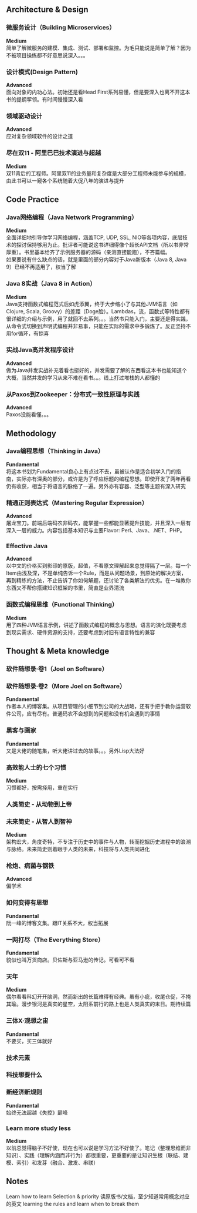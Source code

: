 ## Architecture & Design
### 微服务设计（Building Microservices）
**Medium**    
简单了解微服务的建模、集成、测试、部署和监控。为毛只能说是简单了解？因为不被项目操练都不好意思说深入。。。

### 设计模式(Design Pattern)
**Advanced**    
面向对象的内功心法。初始还是看Head First系列易懂，但是要深入也离不开这本书的提纲挈领。有时间慢慢深入看

### 领域驱动设计
**Advanced**    
应对复杂领域软件的设计之道

### 尽在双11 - 阿里巴巴技术演进与超越
**Medium**    
双11背后的工程师。阿里双11的业务量和复杂度是大部分工程师未能参与的规模，由此书可以一窥各个系统随着大促八年的演进与提升

## Code Practice
### Java网络编程（Java Network Programming）
**Medium**    
全面详细地引导你学习网络编程，涵盖TCP,  UDP, SSL, NIO等各项内容，底层技术的探讨保持够用为止。批评者可能说这书详细得像个超长API文档（所以书非常厚重）。书里基本给齐了示例服务器的源码（亲测直接能跑），不吝篇幅。    
如果要说有什么缺点的话，就是里面的部分内容对于Java新版本（Java 8, Java 9）已经不再适用了，权当了解

### Java 8实战（Java 8 in Action）
**Medium**    
Java支持函数式编程范式后如虎添翼，终于大步缩小了与其他JVM语言（如Clojure, Scala, Groovy）的差距（Doge脸）。Lambdas，流，函数式等特性都有很详细的介绍与示例，用了就回不去系列。。。当然书只能入门，主要还是得实践，从命令式切换到声明式编程并非易事，只能在实际的需求中多锻炼了。反正坚持不用for循环，有惊喜

### 实战Java高并发程序设计
**Advanced**    
做为Java并发实战补充着看也挺好的，并发需要了解的东西看这本书也能知道个大概，当然并发的学习从来不难在看书。。。线上打过堆栈的人都懂的

### 从Paxos到Zookeeper：分布式一致性原理与实践
**Advanced**    
Paxos没能看懂。。。

## Methodology
### Java编程思想（Thinking in Java）
**Fundamental**    
将这本书划为Fundamental良心上有点过不去，虽被认作是适合初学入门的指南，实际亦有深奥的部分，或许是为了呼应标题的编程思想。即使开发了两年再看仍有收获，相当于将语言的脉络了一遍。另外亦有容器、泛型等主题有深入研究    

### 精通正则表达式（Mastering Regular Expression）
**Advanced**    
屠龙宝刀。前端后端码农非码农，能掌握一些都能显著提升技能，并且深入一层有深入一层的威力。内容包括基本知识与主要Flavor: Perl、Java、.NET、PHP。

### Effective Java
**Advanced**    
以中文的价格买到影印的原版，超值，不看原文理解起来总觉得隔了一层。每一个Item由浅及深，不是单纯告诉一个Rule，而是从问题场景，到原始的解决方案，再到精练的方法，不止告诉了你如何解题，还讨论了各类解法的优劣。在一堆教你东西又不帮你搭建知识框架的书里，简直是业界清流

### 函数式编程思维（Functional Thinking）
**Medium**    
用了四种JVM语言示例，讲述了函数式编程的概念与思想。语言的演化既要考虑到现实需求、硬件资源的支持，还要考虑到对旧有语言特性的兼容

## Thought & Meta knowledge
### 软件随想录·卷1（Joel on Software）
### 软件随想录·卷2（More Joel on Software）
**Fundamental**    
作者本人的博客集。从项目管理的小细节到公司的大战略，还有手把手教你运营软件公司，应有尽有。普通码农不会想到的问题和没有机会遇到的事情

### 黑客与画家
**Fundamental**    
又是大佬的随笔集，听大佬讲过去的故事。。。另外Lisp大法好

### 高效能人士的七个习惯
**Medium**    
习惯都好，按需择用，重在实行

### 人类简史 - 从动物到上帝
### 未来简史 - 从智人到智神
**Medium**    
架构宏大，角度奇特，不专注于历史中的事件与人物，转而挖掘历史进程中的浪潮与脉络。未来简史则着眼于人类的未来，科技将与人类共同进化

### 枪炮、病菌与钢铁
**Advanced**    
偏学术

### 如何变得有思想
**Fundamental**    
阮一峰的博客文集。跟IT关系不大，权当拓展

### 一网打尽（The Everything Store）
**Fundamental**    
貌似也叫万货商店。贝佐斯与亚马逊的传记。可看可不看

### 天年
**Medium**    
偶尔看看科幻开开脑洞，然而新出的长篇难得有经典。虽有小疵，收尾仓促，不掩其瑜。漫步银河是真实的星空，太阳系前行的路上也是人类真实的末日。期待续篇

### 三体X·观想之宙
**Fundamental**    
不要买，买三体就好

### 技术元素
### 科技想要什么
### 新经济新规则
**Fundamental**    
始终无法超越《失控》巅峰

### Learn more study less
**Medium**    
以前总觉得脑子不好使，现在也可以说是学习方法不好使了。笔记（整理思维而非知识）、实践（理解内涵而非行为）都很重要，更重要的是让知识生根（联结、建模、索引）和发芽（融合、激发、串联）

## Notes
Learn how to learn 
Selection & priority
读原版书/文档，至少知道常用概念对应的英文
learning the rules and learn when to break them

